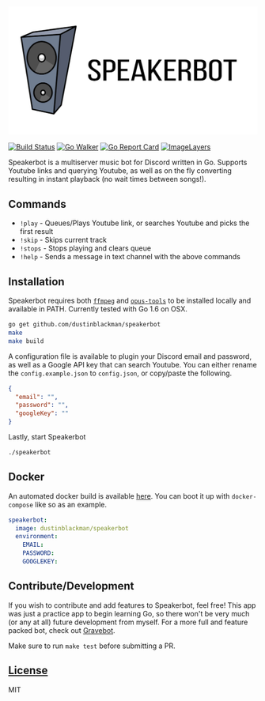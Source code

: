 ![Speakerbot](assets/banner.jpg)

[![Build Status](https://travis-ci.org/dustinblackman/speakerbot.svg?branch=master)](https://travis-ci.org/dustinblackman/speakerbot)
[![Go Walker](http://gowalker.org/api/v1/badge)](https://gowalker.org/github.com/dustinblackman/speakerbot)
[![Go Report Card](http://goreportcard.com/badge/dustinblackman/speakerbot)](http://goreportcard.com/report/dustinblackman/speakerbot)
[![ImageLayers](https://badge.imagelayers.io/dustinblackman/speakerbot:latest.svg)](https://imagelayers.io/?images=dustinblackman/speakerbot:latest 'Get your own badge on imagelayers.io')

Speakerbot is a multiserver music bot for Discord written in Go. Supports Youtube links and querying Youtube, as well as on the fly converting resulting in instant playback (no wait times between songs!).

## Commands

- `!play` - Queues/Plays Youtube link, or searches Youtube and picks the first result
- `!skip` - Skips current track
- `!stops` - Stops playing and clears queue
- `!help` - Sends a message in text channel with the above commands

## Installation

Speakerbot requires both [`ffmpeg`](https://ffmpeg.org/download.html) and [`opus-tools`](https://www.opus-codec.org/downloads/) to be installed locally and available in PATH. Currently tested with Go 1.6 on OSX.

```bash
go get github.com/dustinblackman/speakerbot
make
make build
```

A configuration file is available to plugin your Discord email and password, as well as a Google API key that can search Youtube. You can either rename the `config.example.json` to `config.json`, or copy/paste the following.

```json
{
  "email": "",
  "password": "",
  "googleKey": ""
}
```

Lastly, start Speakerbot

```bash
./speakerbot
```

## Docker

An automated docker build is available [here](https://hub.docker.com/r/dustinblackman/speakerbot/). You can boot it up with `docker-compose` like so as an example.

```yaml
speakerbot:
  image: dustinblackman/speakerbot
  environment:
    EMAIL:
    PASSWORD:
    GOOGLEKEY:
```

## Contribute/Development

If you wish to contribute and add features to Speakerbot, feel free! This app was just a practice app to begin learning Go, so there won't be very much (or any at all) future development from myself. For a more full and feature packed bot, check out [Gravebot](https://github.com/Gravebot/Gravebot).

Make sure to run `make test` before submitting a PR.

## [License](LICENSE)

MIT
